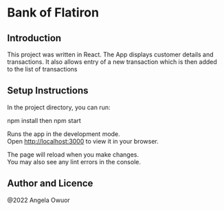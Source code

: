 # Bank of Flatiron

## Introduction
This project was written in React. The App displays customer details and transactions. It also allows entry of a new transaction which is then added to the list of transactions

## Setup Instructions

In the project directory, you can run:

npm install then npm start

Runs the app in the development mode.\
Open [http://localhost:3000](http://localhost:3000) to view it in your browser.

The page will reload when you make changes.\
You may also see any lint errors in the console.

## Author and Licence

@2022 Angela Owuor
